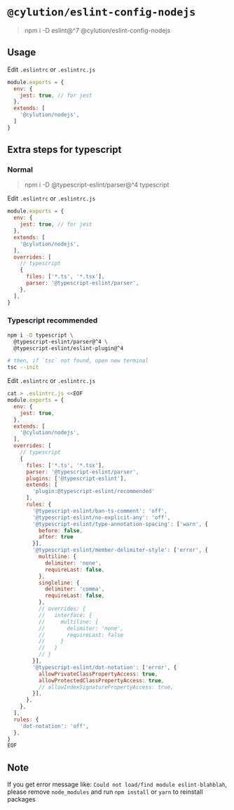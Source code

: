 # `@cylution/eslint-config-nodejs`

> npm i -D eslint@^7 @cylution/eslint-config-nodejs

## Usage

Edit ``.eslintrc`` or ``.eslintrc.js``
```js
module.exports = {
  env: {
    jest: true, // for jest
  },
  extends: [
    '@cylution/nodejs',
  ]
}
```

## Extra steps for typescript
### Normal
> npm i -D @typescript-eslint/parser@^4 typescript

Edit ``.eslintrc`` or ``.eslintrc.js``
```js
module.exports = {
  env: {
    jest: true, // for jest
  },
  extends: [
    '@cylution/nodejs',
  ],
  overrides: [
    // typescript
    {
      files: ['*.ts', '*.tsx'],
      parser: '@typescript-eslint/parser',
    },
  ],
}
```

### Typescript recommended
```bash
npm i -D typescript \
  @typescript-eslint/parser@^4 \
  @typescript-eslint/eslint-plugin@^4

# then, if `tsc` not found, open new terminal
tsc --init
```

Edit ``.eslintrc`` or ``.eslintrc.js``
```javascript
cat > .eslintrc.js <<EOF
module.exports = {
  env: {
    jest: true,
  },
  extends: [
    '@cylution/nodejs',
  ],
  overrides: [
    // typescript
    {
      files: ['*.ts', '*.tsx'],
      parser: '@typescript-eslint/parser',
      plugins: ['@typescript-eslint'],
      extends: [
        'plugin:@typescript-eslint/recommended'
      ],
      rules: {
        '@typescript-eslint/ban-ts-comment': 'off',
        '@typescript-eslint/no-explicit-any': 'off',
        '@typescript-eslint/type-annotation-spacing': ['warn', {
          before: false,
          after: true
        }],
        '@typescript-eslint/member-delimiter-style': ['error', {
          multiline: {
            delimiter: 'none',
            requireLast: false,
          },
          singleline: {
            delimiter: 'comma',
            requireLast: false,
          },
          // overrides: {
          //   interface: {
          //     multiline: {
          //       delimiter: 'none',
          //       requireLast: false
          //     }
          //   }
          // }
        }],
        '@typescript-eslint/dot-notation': ['error', {
          allowPrivateClassPropertyAccess: true,
          allowProtectedClassPropertyAccess: true,
          // allowIndexSignaturePropertyAccess: true,
        }],
      },
    },
  ],
  rules: {
    'dot-notation': 'off',
  },
}
EOF
```

## Note
If you get error message like: `Could not load/find module eslint-blahblah`, please remove `node_modules` and run `npm install` or `yarn` to reinstall packages
